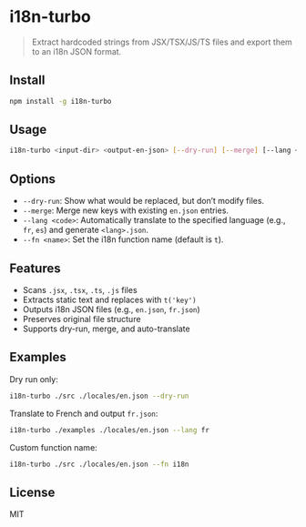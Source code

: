 # i18n-turbo

> Extract hardcoded strings from JSX/TSX/JS/TS files and export them to an i18n JSON format.

## Install

```bash
npm install -g i18n-turbo
```

## Usage

```bash
i18n-turbo <input-dir> <output-en-json> [--dry-run] [--merge] [--lang <code>] [--fn <name>]
```

## Options

- `--dry-run`: Show what would be replaced, but don’t modify files.
- `--merge`: Merge new keys with existing `en.json` entries.
- `--lang <code>`: Automatically translate to the specified language (e.g., `fr`, `es`) and generate `<lang>.json`.
- `--fn <name>`: Set the i18n function name (default is `t`).

## Features

- Scans `.jsx`, `.tsx`, `.ts`, `.js` files
- Extracts static text and replaces with `t('key')`
- Outputs i18n JSON files (e.g., `en.json`, `fr.json`)
- Preserves original file structure
- Supports dry-run, merge, and auto-translate

## Examples

Dry run only:
```bash
i18n-turbo ./src ./locales/en.json --dry-run
```

Translate to French and output `fr.json`:
```bash
i18n-turbo ./examples ./locales/en.json --lang fr
```

Custom function name:
```bash
i18n-turbo ./src ./locales/en.json --fn i18n
```

## License

MIT
